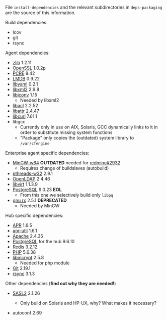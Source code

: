 File `install-dependencies` and the relevant subdirectories
in `deps-packaging` are the source of this information.


Build dependencies:

* lcov
* git
* rsync

Agent dependencies:

* [zlib](http://www.zlib.net/) 1.2.11
* [OpenSSL](http://openssl.org/) 1.0.2p
* [PCRE](http://ftp.csx.cam.ac.uk/pub/software/programming/pcre/) 8.42
* [LMDB](https://github.com/LMDB/lmdb/) 0.9.22
* [libyaml](http://pyyaml.org/wiki/LibYAML) 0.2.1
* [libxml2](http://xmlsoft.org/sources/) 2.9.8
* [libiconv](http://ftp.gnu.org/gnu/libiconv/) 1.15
  * Needed by libxml2
* [libacl](http://download.savannah.gnu.org/releases/acl/) 2.2.52
* [libattr](http://download.savannah.gnu.org/releases/attr/) 2.4.47
* [libcurl](http://curl.haxx.se/download.html) 7.61.1
* libgcc
  * Currently only in use on AIX, Solaris, GCC dynamically links to it in order
    to substitute missing system functions
  * "Package" only copies the (outdated) system library to `/var/cfengine`

Enterprise agent specific dependencies:

* [MinGW-w64](http://sourceforge.net/projects/mingw-w64/) **OUTDATED** needed
  for [redmine#2932](https://dev.cfengine.com/issues/2932)
  * Requires change of buildslaves (autobuild)
* [pthreads-w32](ftp://sourceware.org/pub/pthreads-win32/) 2.9.1
* [OpenLDAP](http://www.openldap.org/software/download/OpenLDAP/openldap-release/) 2.4.46
* [libvirt](http://libvirt.org/sources/stable_updates/) 1.1.3.9
* [PostgreSQL](http://www.postgresql.org/) 9.0.23 **EOL**
  * From this one we selectively build only `libpq`
* [gnu rx](http://www.gnu.org/software/rx/rx.html) 2.5.1 **DEPRECATED**
  * Needed by MinGW

Hub specific dependencies:

* [APR](https://apr.apache.org/) 1.6.5
* [apr-util](https://apr.apache.org/) 1.6.1
* [Apache](http://httpd.apache.org/) 2.4.35
* [PostgreSQL](http://www.postgresql.org/) for the hub 9.6.10
* [Redis](http://redis.io/) 3.2.12
* [PHP](http://php.net/) 5.6.38
* [libmcrypt](https://sourceforge.net/projects/mcrypt/files/Libmcrypt/) 2.5.8
  * Needed for php module
* [Git](https://www.kernel.org/pub/software/scm/git/) 2.19.1
* [rsync](https://download.samba.org/pub/rsync/) 3.1.3

Other dependencies (**find out why they are needed!**)

* [SASL2](https://cyrusimap.org/mediawiki/index.php/Downloads) 2.1.26
  * Only build on Solaris and HP-UX, why? What makes it necessary?

* autoconf 2.69
